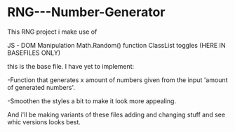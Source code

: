 # RNG---Number-Generator 
This RNG project i make use of

JS - DOM Manipulation 
Math.Random() function 
ClassList toggles 
(HERE IN BASEFILES ONLY)

this is the base file.
I have yet to implement: 

-Function that generates x amount of numbers given from the input 'amount of generated numbers'.

-Smoothen the styles a bit to make it look more appealing.

And i'll be making variants of these files adding and changing stuff and see whic versions looks best. 
